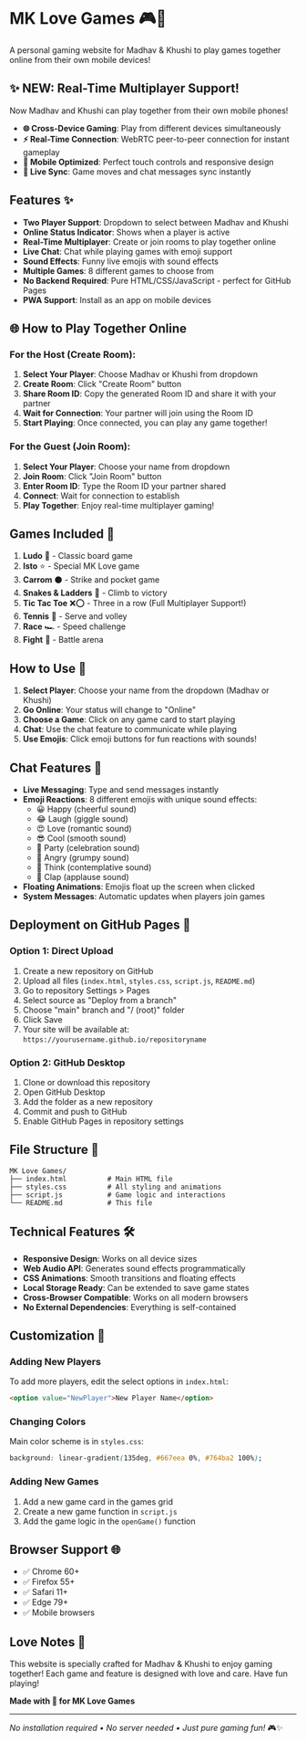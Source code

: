 # MK Love Games 🎮💖

A personal gaming website for Madhav & Khushi to play games together online from their own mobile devices!

## ✨ **NEW: Real-Time Multiplayer Support!**

Now Madhav and Khushi can play together from their own mobile phones! 
- **🌐 Cross-Device Gaming**: Play from different devices simultaneously
- **⚡ Real-Time Connection**: WebRTC peer-to-peer connection for instant gameplay
- **📱 Mobile Optimized**: Perfect touch controls and responsive design
- **🔄 Live Sync**: Game moves and chat messages sync instantly

## Features ✨

- **Two Player Support**: Dropdown to select between Madhav and Khushi
- **Online Status Indicator**: Shows when a player is active
- **Real-Time Multiplayer**: Create or join rooms to play together online
- **Live Chat**: Chat while playing games with emoji support
- **Sound Effects**: Funny live emojis with sound effects
- **Multiple Games**: 8 different games to choose from
- **No Backend Required**: Pure HTML/CSS/JavaScript - perfect for GitHub Pages
- **PWA Support**: Install as an app on mobile devices

## 🌐 How to Play Together Online

### For the Host (Create Room):
1. **Select Your Player**: Choose Madhav or Khushi from dropdown
2. **Create Room**: Click "Create Room" button
3. **Share Room ID**: Copy the generated Room ID and share it with your partner
4. **Wait for Connection**: Your partner will join using the Room ID
5. **Start Playing**: Once connected, you can play any game together!

### For the Guest (Join Room):
1. **Select Your Player**: Choose your name from dropdown
2. **Join Room**: Click "Join Room" button  
3. **Enter Room ID**: Type the Room ID your partner shared
4. **Connect**: Wait for connection to establish
5. **Play Together**: Enjoy real-time multiplayer gaming!

## Games Included 🎯

1. **Ludo** 🎲 - Classic board game
2. **Isto** ⭐ - Special MK Love game
3. **Carrom** ⚫ - Strike and pocket game
4. **Snakes & Ladders** 🐍 - Climb to victory
5. **Tic Tac Toe** ❌⭕ - Three in a row (Full Multiplayer Support!)
6. **Tennis** 🎾 - Serve and volley
7. **Race** 🏎️ - Speed challenge
8. **Fight** 👊 - Battle arena

## How to Use 🚀

1. **Select Player**: Choose your name from the dropdown (Madhav or Khushi)
2. **Go Online**: Your status will change to "Online" 
3. **Choose a Game**: Click on any game card to start playing
4. **Chat**: Use the chat feature to communicate while playing
5. **Use Emojis**: Click emoji buttons for fun reactions with sounds!

## Chat Features 💬

- **Live Messaging**: Type and send messages instantly
- **Emoji Reactions**: 8 different emojis with unique sound effects:
  - 😀 Happy (cheerful sound)
  - 😂 Laugh (giggle sound)  
  - 😍 Love (romantic sound)
  - 😎 Cool (smooth sound)
  - 🥳 Party (celebration sound)
  - 😤 Angry (grumpy sound)
  - 🤔 Think (contemplative sound)
  - 👏 Clap (applause sound)
- **Floating Animations**: Emojis float up the screen when clicked
- **System Messages**: Automatic updates when players join games

## Deployment on GitHub Pages 📁

### Option 1: Direct Upload
1. Create a new repository on GitHub
2. Upload all files (`index.html`, `styles.css`, `script.js`, `README.md`)
3. Go to repository Settings > Pages
4. Select source as "Deploy from a branch"
5. Choose "main" branch and "/ (root)" folder
6. Click Save
7. Your site will be available at: `https://yourusername.github.io/repositoryname`

### Option 2: GitHub Desktop
1. Clone or download this repository
2. Open GitHub Desktop
3. Add the folder as a new repository
4. Commit and push to GitHub
5. Enable GitHub Pages in repository settings

## File Structure 📂

```
MK Love Games/
├── index.html          # Main HTML file
├── styles.css          # All styling and animations
├── script.js           # Game logic and interactions
└── README.md           # This file
```

## Technical Features 🛠️

- **Responsive Design**: Works on all device sizes
- **Web Audio API**: Generates sound effects programmatically
- **CSS Animations**: Smooth transitions and floating effects
- **Local Storage Ready**: Can be extended to save game states
- **Cross-Browser Compatible**: Works on all modern browsers
- **No External Dependencies**: Everything is self-contained

## Customization 🎨

### Adding New Players
To add more players, edit the select options in `index.html`:
```html
<option value="NewPlayer">New Player Name</option>
```

### Changing Colors
Main color scheme is in `styles.css`:
```css
background: linear-gradient(135deg, #667eea 0%, #764ba2 100%);
```

### Adding New Games
1. Add a new game card in the games grid
2. Create a new game function in `script.js`
3. Add the game logic in the `openGame()` function

## Browser Support 🌐

- ✅ Chrome 60+
- ✅ Firefox 55+
- ✅ Safari 11+
- ✅ Edge 79+
- ✅ Mobile browsers

## Love Notes 💝

This website is specially crafted for Madhav & Khushi to enjoy gaming together! Each game and feature is designed with love and care. Have fun playing! 

**Made with 💖 for MK Love Games**

---

*No installation required • No server needed • Just pure gaming fun!* 🎮✨
